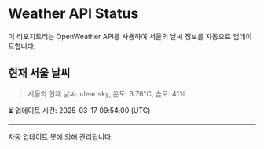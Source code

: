 
# Weather API Status

이 리포지토리는 OpenWeather API를 사용하여 서울의 날씨 정보를 자동으로 업데이트합니다.

## 현재 서울 날씨
> 서울의 현재 날씨: clear sky, 온도: 3.76°C, 습도: 41%

⏳ 업데이트 시간: 2025-03-17 09:54:00 (UTC)

---
자동 업데이트 봇에 의해 관리됩니다.
